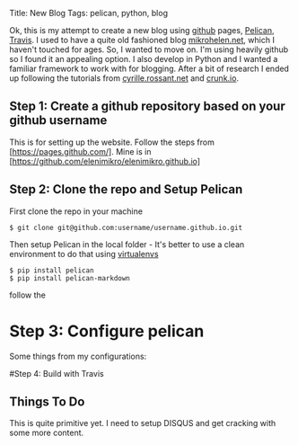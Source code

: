 Title: New Blog
Tags: pelican, python, blog

Ok, this is my attempt to create a new blog using [github](github.io) pages, [Pelican](http://docs.getpelican.com/en/3.6.3/), [Travis](). I used to have a quite old fashioned blog [mikrohelen.net](http://mikrohelen.net), which I haven't touched for ages. So, I wanted to move on. I'm using heavily github so I found it an appealing option. I also develop in Python and I wanted a familiar framework to work with for blogging. After a bit of research I ended up following the tutorials from [cyrille.rossant.net](http://cyrille.rossant.net/pelican-github/) and [crunk.io](http://crunk.io/post/introduction-to-pelican/). 

## Step 1: Create a github repository based on your github username
This is for setting up the website. Follow the steps from [https://pages.github.com/]. Mine is in [https://github.com/elenimikro/elenimikro.github.io]

## Step 2: Clone the repo and Setup Pelican 
First clone the repo in your machine
```shell
$ git clone git@github.com:username/username.github.io.git
```
Then setup Pelican in the local folder - It's better to use a clean environment to do that using [virtualenvs](http://docs.python-guide.org/en/latest/dev/virtualenvs/)
 ```shell
$ pip install pelican
$ pip install pelican-markdown
```

follow the 

# Step 3: Configure pelican 
Some things from my configurations:

#Step 4: Build with Travis 


## Things To Do
This is quite primitive yet. I need to setup DISQUS and get cracking with some more content. 
